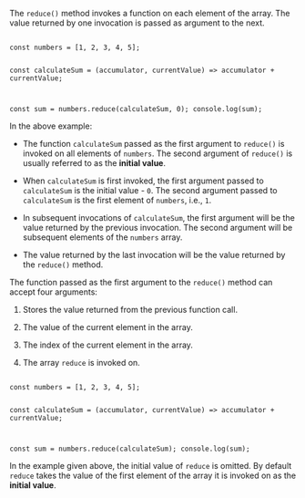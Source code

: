 The `reduce()` method invokes a function
on each element of the array.
The value returned by one invocation
is passed as argument to the next.

<codeblock language="javascript" type="lesson">
<code>
const numbers = [1, 2, 3, 4, 5];

const calculateSum = (accumulator, currentValue) => accumulator + currentValue;

const sum = numbers.reduce(calculateSum, 0);
console.log(sum);
</code>
</codeblock>

In the above example:

- The function `calculateSum` passed as the
  first argument to `reduce()`
  is invoked on all elements of `numbers`.
  The second argument of `reduce()` is usually
  referred to as the **initial value**.

- When `calculateSum` is first invoked,
  the first argument passed to `calculateSum`
  is the initial value - `0`.
  The second argument passed to `calculateSum`
  is the first element of `numbers`, i.e., `1`.

- In subsequent invocations of `calculateSum`,
  the first argument will be
  the value returned by the previous invocation.
  The second argument will be
  subsequent elements of the `numbers` array.

- The value returned by the
  last invocation will be the value
  returned by the `reduce()` method.

The function passed as the first argument
to the `reduce()` method can accept four arguments:

1. Stores the value returned
   from the previous function call.

2. The value of the current element
   in the array.

3. The index of the current element
   in the array.

4. The array `reduce` is invoked on.

<codeblock language="javascript" type="lesson">
<code>
const numbers = [1, 2, 3, 4, 5];

const calculateSum = (accumulator, currentValue) => accumulator + currentValue;

const sum = numbers.reduce(calculateSum);
console.log(sum);
</code>
</codeblock>

In the example given above,
the initial value of `reduce` is omitted.
By default `reduce` takes the value of
the first element of the array it is invoked on
as the **initial value**.
